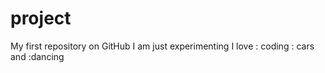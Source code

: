 # project
My first repository on GitHub
I am just experimenting
I love : coding : cars and :dancing
